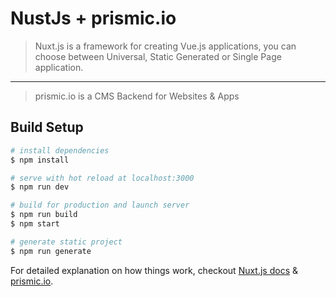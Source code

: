 # NustJs + prismic.io

> Nuxt.js is a framework for creating Vue.js applications, you can choose between Universal, Static Generated or Single Page application.

---

> prismic.io is a CMS Backend for Websites & Apps

## Build Setup

```bash
# install dependencies
$ npm install

# serve with hot reload at localhost:3000
$ npm run dev

# build for production and launch server
$ npm run build
$ npm start

# generate static project
$ npm run generate
```

For detailed explanation on how things work, checkout [Nuxt.js docs](https://nuxtjs.org) & [prismic.io](https://prismic.io).
